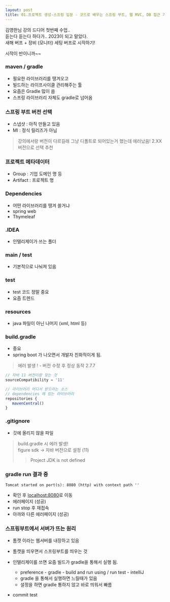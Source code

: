 ```yaml
---
layout: post  
title: 01.프로젝트 생성-스프링 입문 - 코드로 배우는 스프링 부트, 웹 MVC, DB 접근 기술
---
```


김영한님 강의 드디어 첫번째 수업..  
듣는다 듣는다 하다가.. 2023이 되고 말았다.  
새해 버프 + 장비 (모니터) 세팅 버프로 시작하기!

시작이 반이니까~~ 

### maven / gradle

- 필요한 라이브러리를 땡겨오고
- 빌드하는 라이프사이클 관리해주는 툴
- 요즘은 Gradle 많이 씀
- 스프링 라이브러리 자체도 gradle로 넘어옴

### 스프링 부트 버전 선택
- 스냅샷 : 아직 만들고 있음
- MI : 정식 릴리즈가 아님
> 강의에서랑 버전이 다르길래 그냥 디폴트로 되어있는거 했는데 에러났음! 
> 2.XX 버전으로 선택 추천

### 프로젝트 메타데이터
- Group : 기업 도메인 명 등
- Artifact : 프로젝트 명

### Dependencies
- 어떤 라이브러리를 땡겨 쓸거냐
- spring web
- Thymeleaf

### .IDEA
- 인텔리제이가 쓰는 폴더

### main / test
- 기본적으로 나눠져 있음

### test
- test 코드 정말 중요
- 요즘 트렌드

### resources
- java 파일이 아닌 나머지 (xml, html 등)

### build.gradle
- 중요
- spring boot 가 나오면서 개발자 친화적이게 됨.
> 에러 발생 ! - 버전 수정 후 정상 동작 2.7.7

```javascript
// 자바 11 버전이랑 맞는 것
sourceCompatibility = '11'

// 라이브러리 어디서 받으라는 소스
// dependencies 에 있는 라이브러리
repositories {
   mavenCentral()
}
```

### .gitignore
- 깃에 올리지 않을 파일
> build.gradle 시 에러 발생!  
 figure sdk -> 자바 버전으로 설정 (11)
> >Project JDK is not defined  

### gradle run 결과 중
`Tomcat started on port(s): 8080 (http) with context path ''
`  
- 확인 후 [localhost:8080](localhost:8080)로 이동
- 에러페이지 (성공)
- run stop 후 재접속
- 아까와 다른 에러페이지 (성공)

### 스프링부트에서 서버가 뜨는 원리
- 톰캣 이라는 웹서버를 내장하고 있음
- 톰캣을 띄우면서 스프링부트를 띄우는 것
- 인텔리제이를 쓰면 요즘 빌드가 gradle을 통해서 실행 됨.
  - preference - gradle - build and run using / run test - intelliJ
  - gradle 을 통해서 실행하면 느릴때가 있음
  - 설정을 하면 gradle 통하지 않고 바로 띄워서 빠름


- commit test
